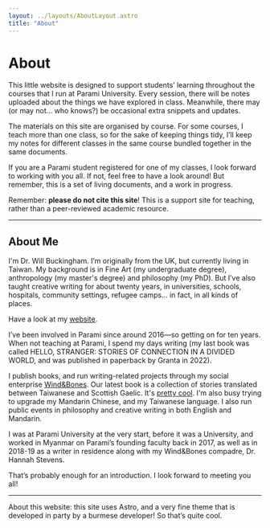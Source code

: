 ```yaml
---
layout: ../layouts/AboutLayout.astro
title: "About"
---
```


# About
This little website is designed to support students’ learning throughout the courses that I run at Parami University. Every session, there will be notes uploaded about the things we have explored in class. Meanwhile, there may (or may not… who knows?) be occasional extra snippets and updates.

The materials on this site are organised by course. For some courses, I teach more than one class, so for the sake of keeping things tidy, I’ll keep my notes for different classes in the same course bundled together in the same documents.

If you are a Parami student registered for one of my classes, I look forward to working with you all. If not, feel free to have a look around! But remember, this is a set of living documents, and a work in progress.

Remember: **please do not cite this site**! This is a support site for teaching, rather than a peer-reviewed academic resource.

---

## About Me

I'm Dr. Will Buckingham. I’m originally from the UK, but currently living in Taiwan. My background is in Fine Art (my undergraduate degree), anthropology (my master's degree) and philosophy (my PhD). But I’ve also taught creative writing for about twenty years, in universities, schools, hospitals, community settings, refugee camps… in fact, in all kinds of places.

Have a look at my [website](https://www.willbuckingham.com). 

I’ve been involved in Parami since around 2016—so getting on for ten years. When not teaching at Parami, I spend my days writing (my last book was called HELLO, STRANGER: STORIES OF CONNECTION IN A DIVIDED WORLD, and was published in paperback by Granta in 2022). 

I publish books, and run writing-related projects through my social enterprise [Wind&Bones](https://books.windandbones.com). Our latest book is a collection of stories translated between Taiwanese and Scottish Gaelic. It's [pretty cool](https://taigael.com). I'm also busy trying to upgrade my Mandarin Chinese, and my Taiwanese language. I also run public events in philosophy and creative writing in both English and Mandarin.

I was at Parami University at the very start, before it was a University, and worked in Myanmar on Parami’s founding faculty back in 2017, as well as in 2018-19 as a writer in residence along with my Wind&Bones compadre, Dr. Hannah Stevens.

That’s probably enough for an introduction. I look forward to meeting you all!

--- 
About this website: this site uses Astro, and a very fine theme that is developed in party by a burmese developer! So that’s quite cool.